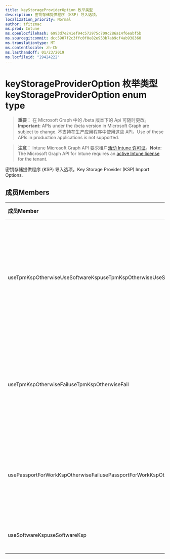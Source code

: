 ```yaml
---
title: keyStorageProviderOption 枚举类型
description: 密钥存储提供程序 (KSP) 导入选项。
localization_priority: Normal
author: tfitzmac
ms.prod: Intune
ms.openlocfilehash: 6993d7e241ef94c572975c709c286a14f6eabf5b
ms.sourcegitcommit: dcc5907f2c3ffc0f0e82e953b7ab9cf4ab938360
ms.translationtype: MT
ms.contentlocale: zh-CN
ms.lasthandoff: 01/23/2019
ms.locfileid: "29424222"
---
```

# <a name="keystorageprovideroption-enum-type"></a><span data-ttu-id="8ba28-103">keyStorageProviderOption 枚举类型</span><span class="sxs-lookup"><span data-stu-id="8ba28-103">keyStorageProviderOption enum type</span></span>

> <span data-ttu-id="8ba28-104">**重要：** 在 Microsoft Graph 中的 /beta 版本下的 Api 可随时更改。</span><span class="sxs-lookup"><span data-stu-id="8ba28-104">**Important:** APIs under the /beta version in Microsoft Graph are subject to change.</span></span> <span data-ttu-id="8ba28-105">不支持在生产应用程序中使用这些 API。</span><span class="sxs-lookup"><span data-stu-id="8ba28-105">Use of these APIs in production applications is not supported.</span></span>

> <span data-ttu-id="8ba28-106">**注意：** Intune Microsoft Graph API 要求租户[活动 Intune 许可证](https://go.microsoft.com/fwlink/?linkid=839381)。</span><span class="sxs-lookup"><span data-stu-id="8ba28-106">**Note:** The Microsoft Graph API for Intune requires an [active Intune license](https://go.microsoft.com/fwlink/?linkid=839381) for the tenant.</span></span>

<span data-ttu-id="8ba28-107">密钥存储提供程序 (KSP) 导入选项。</span><span class="sxs-lookup"><span data-stu-id="8ba28-107">Key Storage Provider (KSP) Import Options.</span></span>

## <a name="members"></a><span data-ttu-id="8ba28-108">成员</span><span class="sxs-lookup"><span data-stu-id="8ba28-108">Members</span></span>
|<span data-ttu-id="8ba28-109">成员</span><span class="sxs-lookup"><span data-stu-id="8ba28-109">Member</span></span>|<span data-ttu-id="8ba28-110">值</span><span class="sxs-lookup"><span data-stu-id="8ba28-110">Value</span></span>|<span data-ttu-id="8ba28-111">说明</span><span class="sxs-lookup"><span data-stu-id="8ba28-111">Description</span></span>|
|:---|:---|:---|
|<span data-ttu-id="8ba28-112">useTpmKspOtherwiseUseSoftwareKsp</span><span class="sxs-lookup"><span data-stu-id="8ba28-112">useTpmKspOtherwiseUseSoftwareKsp</span></span>|<span data-ttu-id="8ba28-113">0</span><span class="sxs-lookup"><span data-stu-id="8ba28-113">0</span></span>|<span data-ttu-id="8ba28-114">导入到受信任平台模块 (TPM) KSP 如果存在此参数，否则导入到软件 KSP。</span><span class="sxs-lookup"><span data-stu-id="8ba28-114">Import to Trusted Platform Module (TPM) KSP if present, otherwise import to Software KSP.</span></span>|
|<span data-ttu-id="8ba28-115">useTpmKspOtherwiseFail</span><span class="sxs-lookup"><span data-stu-id="8ba28-115">useTpmKspOtherwiseFail</span></span>|<span data-ttu-id="8ba28-116">1</span><span class="sxs-lookup"><span data-stu-id="8ba28-116">1</span></span>|<span data-ttu-id="8ba28-117">导入到受信任平台模块 (TPM) KSP 如果存在此参数，否则会失败。</span><span class="sxs-lookup"><span data-stu-id="8ba28-117">Import to Trusted Platform Module (TPM) KSP if present, otherwise fail.</span></span>|
|<span data-ttu-id="8ba28-118">usePassportForWorkKspOtherwiseFail</span><span class="sxs-lookup"><span data-stu-id="8ba28-118">usePassportForWorkKspOtherwiseFail</span></span>|<span data-ttu-id="8ba28-119">2</span><span class="sxs-lookup"><span data-stu-id="8ba28-119">2</span></span>|<span data-ttu-id="8ba28-120">导入到 Passport 工作 KSP 如果可用，否则失败。</span><span class="sxs-lookup"><span data-stu-id="8ba28-120">Import to Passport for work KSP if available, otherwise fail.</span></span>|
|<span data-ttu-id="8ba28-121">useSoftwareKsp</span><span class="sxs-lookup"><span data-stu-id="8ba28-121">useSoftwareKsp</span></span>|<span data-ttu-id="8ba28-122">3</span><span class="sxs-lookup"><span data-stu-id="8ba28-122">3</span></span>|<span data-ttu-id="8ba28-123">导入到软件 KSP。</span><span class="sxs-lookup"><span data-stu-id="8ba28-123">Import to Software KSP.</span></span>|





